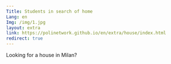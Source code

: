 ```yaml
---
Title: Students in search of home
Lang: en
Img: /img/1.jpg
layout: extra
link: https://polinetwork.github.io/en/extra/house/index.html
redirect: true
---
```

Looking for a house in Milan?
